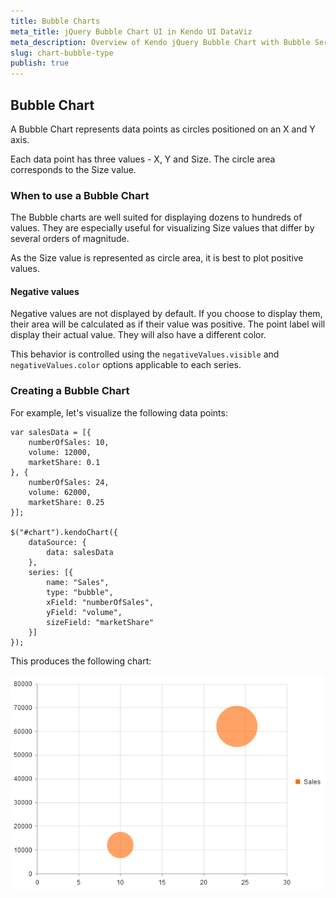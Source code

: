```yaml
---
title: Bubble Charts
meta_title: jQuery Bubble Chart UI in Kendo UI DataViz
meta_description: Overview of Kendo jQuery Bubble Chart with Bubble Series, positioned on an X and Y axis. Learn how to create a chart to visualize data points in the charting widget.
slug: chart-bubble-type
publish: true
---
```


## Bubble Chart

A Bubble Chart represents data points as circles positioned on an X and Y axis.

Each data point has three values - X, Y and Size.
The circle area corresponds to the Size value.

### When to use a Bubble Chart
The Bubble charts are well suited for displaying dozens to hundreds of values.
They are especially useful for visualizing Size values that differ by several orders of magnitude.

As the Size value is represented as circle area, it is best to plot positive values.

#### Negative values
Negative values are not displayed by default. If you choose to display them,
their area will be calculated as if their value was positive. The point label will
display their actual value. They will also have a different color.

This behavior is controlled using the `negativeValues.visible` and
`negativeValues.color` options applicable to each series.

### Creating a Bubble Chart

For example, let's visualize the following data points:

    var salesData = [{
        numberOfSales: 10,
        volume: 12000,
        marketShare: 0.1
    }, {
        numberOfSales: 24,
        volume: 62000,
        marketShare: 0.25
    }];

    $("#chart").kendoChart({
        dataSource: {
            data: salesData
        },
        series: [{
            name: "Sales",
            type: "bubble",
            xField: "numberOfSales",
            yField: "volume",
            sizeField: "marketShare"
        }]
    });

This produces the following chart:

 ![Bubble Chart](chart-bubble.png)
